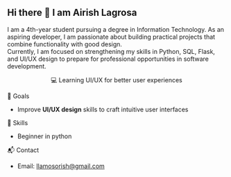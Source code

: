 ## Hi there 👋 I am Airish Lagrosa
I am a 4th-year student pursuing a degree in Information Technology.
As an aspiring developer, I am passionate about building practical projects that combine functionality with good design.  
Currently, I am focused on strengthening my skills in Python, SQL, Flask, and UI/UX design to prepare for professional opportunities in software development.  

<div align="center">
  
  💻 Learning UI/UX for better user experiences
  
</div>

🎯 Goals
  - Improve **UI/UX design** skills to craft intuitive user interfaces

🚀 Skills
  - Beginner in python

📬 Contact
  - Email: llamosorish@gmail.com
